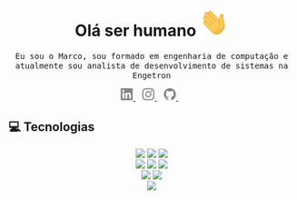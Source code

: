 <h1 align="center"> Olá ser humano <img src="https://raw.githubusercontent.com/parth-27/parth-27/master/Hi.gif" height="50" width="50"> </h1>

<p align="center"><samp> Eu sou o Marco, sou formado em engenharia de computação e atualmente sou analista de desenvolvimento de sistemas na Engetron </samp></p>

<p align="center">
 <a href="https://www.linkedin.com/in/marcoamlima" target="_blank" rel="noopener noreferrer">
  <img alt="Marco's Linkedin" width="22px" src="https://github.com/marcoamlima/MarcoAurelio/blob/main/linkedin.png" />
 </a>&nbsp;&nbsp;
 <a href="https://instagram.com/marcoamlima" target="_blank" rel="noopener noreferrer">
  <img alt="Marco's Instagram" width="22px" src="https://github.com/marcoamlima/MarcoAurelio/blob/main/instagram.png" />
 </a>&nbsp;&nbsp;
 <a href="https://github.com/marcoamlima" target="_blank" rel="noopener noreferrer">
  <img alt="Marco's Github" width="22px" src="https://github.com/marcoamlima/MarcoAurelio/blob/main/github.png" />
 </a>&nbsp;&nbsp;
</p>


## 💻 Tecnologias
<p align="center">
 <img src="https://img.shields.io/badge/javascript-%23323330.svg?style=for-the-badge&logo=javascript&logoColor=%23F7DF1E" height="25"/>
 <img src="https://img.shields.io/badge/react-%2320232a.svg?style=for-the-badge&logo=react&logoColor=%2361DAFB" height="25"/>
 <img src="https://img.shields.io/badge/jquery-%230769AD.svg?style=for-the-badge&logo=jquery&logoColor=white" height="25"/>
 <br>
 <img src="https://img.shields.io/badge/html5-%23E34F26.svg?style=for-the-badge&logo=html5&logoColor=white" height="25"/>
 <img src="https://img.shields.io/badge/css3-%231572B6.svg?style=for-the-badge&logo=css3&logoColor=white" height="25"/>
 <img src="https://img.shields.io/badge/bootstrap-%23563D7C.svg?style=for-the-badge&logo=bootstrap&logoColor=white" height="25"/>
 <br>
 <img src="https://img.shields.io/badge/mysql-%2300f.svg?style=for-the-badge&logo=mysql&logoColor=white" height="25"/>
 <img src="https://img.shields.io/badge/Microsoft%20SQL%20Sever-CC2927?style=for-the-badge&logo=microsoft%20sql%20server&logoColor=white" height="25"/>
 <br>
 <img src="https://img.shields.io/badge/php-%23777BB4.svg?style=for-the-badge&logo=php&logoColor=white" height="25"/>
</p>

<!--
## ⭐ GitHub Stats
<p align="center">
 <a href="https://github.com/marcoamlima">
  <img align="center" src="https://github-readme-stats.vercel.app/api?username=marcoamlima&show_icons=true&theme=gruvbox" alt="GitHub Stats" /> 
 </a> 
</p>
-->
